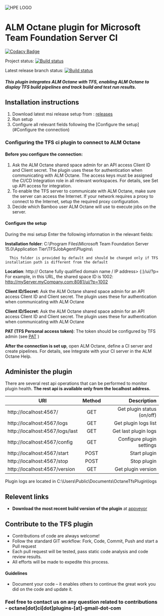 ![HPE LOGO](https://upload.wikimedia.org/wikipedia/commons/4/4e/MicroFocus_logo_blue.png)

# ALM Octane plugin for Microsoft Team Foundation Server CI                        

[![Codacy Badge](https://api.codacy.com/project/badge/Grade/fde28fd11a494839b50c2b49f2fd486a)](https://www.codacy.com/app/HPSoftware/octane-tfs-plugin?utm_source=github.com&amp;utm_medium=referral&amp;utm_content=MicroFocus/octane-tfs-plugin&amp;utm_campaign=Badge_Grade)

Project status:
[![Build status](https://ci.appveyor.com/api/projects/status/ea529f2p7jit8m8t?svg=true)](https://ci.appveyor.com/project/m-seldin/octane-tfs-plugin-0ykgj)

Latest release branch status:
[![Build status](https://ci.appveyor.com/api/projects/status/ea529f2p7jit8m8t?svg=true)](https://ci.appveyor.com/project/m-seldin/octane-tfs-plugin-0ykgj)

##### This plugin integrates ALM Octane with TFS, enabling ALM Octane to display TFS build pipelines and track build and test run results.

## Installation instructions

1. Download latest msi release setup from : [releases](https://github.com/MicroFocus/octane-tfs-plugin/releases)
2. Run setup
3. Configure all relevant fields following the [Configure the setup](#Configure the connection)

### Configuring the TFS ci plugin to connect to ALM Octane
#### Before you configure the connection:
1. Ask the ALM Octane shared space admin for an API access Client ID and Client secret. The plugin uses these for authentication when
communicating with ALM Octane. The access keys must be assigned the CI/CD Integration role in all relevant workspaces. For details, see Set up API access for integration.
2. To enable the TFS server to communicate with ALM Octane, make sure the server can access the Internet. If your network requires a proxy to connect to the Internet, setup the required proxy configuration.
3. Decide which Bamboo user ALM Octane will use to execute jobs on the server.

#### Configure the setup
During the msi setup
Enter the following information in the relevant fields:

**Installation folder**: C:\Program Files\Microsoft Team Foundation Server 15.0\Application Tier\TFSJobAgent\Plugins\

      This folder is provided by default and should be changed only if TFS installation path is different from the default

**Location**: http:// Octane fully qualified domain name / IP address> {:}/ui/?p=
For example, in this URL, the shared space ID is 1002:  http://myServer.myCompany.com:8081/ui/?p=1002

**Client ID/Secret**: Ask the ALM Octane shared space admin for an API access Client ID and Client secret. The plugin uses these for authentication when communicating with ALM Octane

**Client ID/Secret**: Ask the ALM Octane shared space admin for an API access Client ID and Client secret. The plugin uses these for authentication when communicating with ALM Octane

**PAT (TFS Personal access token)**: The token should be configured by TFS admin (see [PAT](https://docs.microsoft.com/en-us/vsts/accounts/use-personal-access-tokens-to-authenticate) )

**After the connection is set up**, open ALM Octane, define a CI server and create pipelines.
For details, see Integrate with your CI server in the ALM Octane Help.

## Administer the plugin
There are several rest api operations that can be performed to monitor plugin health.
**The rest api is available only from the localhost address.**

| URI           | Method           | Description  |
| -------------         |:-------------:| -----:|
| http://localhost:4567/      | GET      |   Get plugin status (on/off) |
| http://localhost:4567/logs       | GET | Get plugin logs list  |
| http://localhost:4567/logs/last | GET      |    Get last plugin logs |
| http://localhost:4567/config       | GET |Configure plugin settings|
| http://localhost:4567/start       | POST |Start plugin|
| http://localhost:4567/stop       | POST |Stop plugin|
| http://localhost:4567/version       | GET |Get plugin version|

Plugin logs are located in C:\Users\Public\Documents\OctaneTfsPlugin\logs

## Relevent links
-	**Download the most recent build version of the plugin** at [appveyor](https://ci.appveyor.com/project/MicroFocus/octane-tfs-plugin)


## Contribute to the TFS plugin
- Contributions of code are always welcome!
- Follow the standard GIT workflow: Fork, Code, Commit, Push and start a Pull request
- Each pull request will be tested, pass static code analysis and code review results.
- All efforts will be made to expedite this process.

#### Guidelines
- Document your code – it enables others to continue the great work you did on the code and update it.

### Feel free to contact us on any question related to contributions - octane[dot]ci[dot]plugins-[at]-gmail-dot-com
